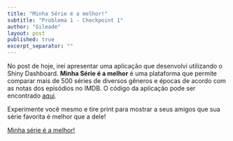 ```yaml
---
title: "Minha Série é a melhor!"
subtitle: "Problema 1 - Checkpoint 1"
author: "Gileade"
layout: post
published: true
excerpt_separator: ""
---
```




No post de hoje, irei apresentar uma aplicação que desenvolvi utilizando o Shiny Dashboard. **Minha Série é a melhor** é uma plataforma que permite comparar mais de 500 séries de diversos gêneros e épocas de acordo com as notas dos episódios no IMDB. O código da aplicação pode ser encontrado [aqui](https://github.com/gileadekelvin/analise-de-dados-1/tree/master/problema-2/Series).

Experimente você mesmo e tire print para mostrar a seus amigos que sua série favorita é melhor que a dele!

[Minha série é a melhor!](https://gileadekelvin.shinyapps.io/minha_serie_e_a_melhor/)

